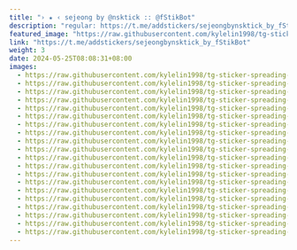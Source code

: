 ```yaml
---
title: "› ★ ‹ sejeong by @nsktick :: @fStikBot"
description: "regular: https://t.me/addstickers/sejeongbynsktick_by_fStikBot"
featured_image: "https://raw.githubusercontent.com/kylelin1998/tg-sticker-spreading-worldwide-images/main/img/6b594063-ebc9-4955-b564-10f1070c9421.jpg"
link: "https://t.me/addstickers/sejeongbynsktick_by_fStikBot"
weight: 3
date: 2024-05-25T08:08:31+08:00
images:
  - https://raw.githubusercontent.com/kylelin1998/tg-sticker-spreading-worldwide-images/main/img/6b594063-ebc9-4955-b564-10f1070c9421.jpg
  - https://raw.githubusercontent.com/kylelin1998/tg-sticker-spreading-worldwide-images/main/img/56a75ab5-ac74-4e22-94ae-976ed6ef0f05.jpg
  - https://raw.githubusercontent.com/kylelin1998/tg-sticker-spreading-worldwide-images/main/img/cc3e66a3-5cb8-48e0-9fee-9a3c79cdcaa3.jpg
  - https://raw.githubusercontent.com/kylelin1998/tg-sticker-spreading-worldwide-images/main/img/5d986440-a61e-4bc6-9709-0e761293e579.jpg
  - https://raw.githubusercontent.com/kylelin1998/tg-sticker-spreading-worldwide-images/main/img/a8f0bd79-6722-4c06-b6ab-917cbe83dcf1.jpg
  - https://raw.githubusercontent.com/kylelin1998/tg-sticker-spreading-worldwide-images/main/img/4d7841b8-2e3b-4c75-82a0-021280b92970.jpg
  - https://raw.githubusercontent.com/kylelin1998/tg-sticker-spreading-worldwide-images/main/img/4f71c592-818c-4157-9860-3e7637039824.jpg
  - https://raw.githubusercontent.com/kylelin1998/tg-sticker-spreading-worldwide-images/main/img/254ad1b0-b97d-45cb-9564-9e65acb9433f.jpg
  - https://raw.githubusercontent.com/kylelin1998/tg-sticker-spreading-worldwide-images/main/img/5af322f9-18b5-4295-84e4-3070c2d276e4.jpg
  - https://raw.githubusercontent.com/kylelin1998/tg-sticker-spreading-worldwide-images/main/img/4d637929-ec89-4b5c-932d-a4a2f80ebba2.jpg
  - https://raw.githubusercontent.com/kylelin1998/tg-sticker-spreading-worldwide-images/main/img/68270220-b300-4824-b984-63a27ba5ebf6.jpg
  - https://raw.githubusercontent.com/kylelin1998/tg-sticker-spreading-worldwide-images/main/img/6a1f7f98-abca-4376-a951-fb72ca2a55ba.jpg
  - https://raw.githubusercontent.com/kylelin1998/tg-sticker-spreading-worldwide-images/main/img/22d247c5-b21f-4b5c-8767-517ce1427065.jpg
  - https://raw.githubusercontent.com/kylelin1998/tg-sticker-spreading-worldwide-images/main/img/837dcc6c-bfd3-4146-9557-a5695b90d940.jpg
  - https://raw.githubusercontent.com/kylelin1998/tg-sticker-spreading-worldwide-images/main/img/a52b5146-997e-45a4-bdf1-a664e86f5a9d.jpg
  - https://raw.githubusercontent.com/kylelin1998/tg-sticker-spreading-worldwide-images/main/img/1dd28233-acf6-479e-98cd-be5985999c73.jpg
  - https://raw.githubusercontent.com/kylelin1998/tg-sticker-spreading-worldwide-images/main/img/b15155ab-8ad3-4caa-8344-69b9aa537ab2.jpg
  - https://raw.githubusercontent.com/kylelin1998/tg-sticker-spreading-worldwide-images/main/img/1bb8b49d-2a89-46c4-8c47-f9cc064b1ab7.jpg
  - https://raw.githubusercontent.com/kylelin1998/tg-sticker-spreading-worldwide-images/main/img/31a7a04b-bbbe-4a0f-992c-b0de5ff86f1d.jpg
  - https://raw.githubusercontent.com/kylelin1998/tg-sticker-spreading-worldwide-images/main/img/6edf7753-b83d-4988-b290-9559885679ac.jpg
---
```

